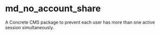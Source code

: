 # md_no_account_share
A Concrete CMS package to prevent each user has more than one active session simultaneously.
